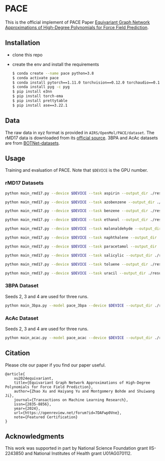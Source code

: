 # PACE

This is the official implement of PACE Paper [Equivariant Graph Network Approximations of High-Degree Polynomials for Force Field Prediction](https://openreview.net/pdf?id=7DAFwp0Vne).

## Installation

- clone this repo
- create the env and install the requirements
  
  ```bash
  $ conda create --name pace python=3.8
  $ conda activate pace
  $ conda install pytorch==1.11.0 torchvision==0.12.0 torchaudio==0.11.0 cudatoolkit=11.3 -c pytorch
  $ conda install pyg -c pyg
  $ pip install e3nn
  $ pip install torch-ema
  $ pip install prettytable
  $ pip install ase==3.22.1
  ```

## Data
The raw data in xyz format is provided in `AIRS/OpenMol/PACE/dataset`. The rMD17 data is downloaded from its [official source](https://figshare.com/articles/dataset/Revised_MD17_dataset_rMD17_/12672038). 3BPA and AcAc datasets are from [BOTNet-datasets](https://github.com/davkovacs/BOTNet-datasets).

## Usage

Training and evaluation of PACE. Note that `$DEVICE` is the GPU number.

### rMD17 Datasets

```bash
python main_rmd17.py --device $DEVICE --task aspirin --output_dir ./results/pace/aspirin --num_bessel 6
```

```bash
python main_rmd17.py --device $DEVICE --task azobenzene --output_dir ./results/pace/azobenzene --num_bessel 4
```

```bash
python main_rmd17.py --device $DEVICE --task benzene --output_dir ./results/pace/benzene --energy_weight 15
```

```bash
python main_rmd17.py --device $DEVICE --task ethanol --output_dir ./results/pace/ethanol  --num_bessel 20 --edge_emb expbern
```

```bash
python main_rmd17.py --device $DEVICE --task malonaldehyde --output_dir ./results/pace/malonaldehyde  --num_bessel 12 --edge_emb expbern --cutoff 6
```

```bash
python main_rmd17.py --device $DEVICE --task naphthalene --output_dir ./results/pace/naphthalene  --num_bessel 8
```

```bash
python main_rmd17.py --device $DEVICE --task paracetamol --output_dir ./results/pace/paracetamol  --num_bessel 4
```

```bash
python main_rmd17.py --device $DEVICE --task salicylic --output_dir ./results/pace/salicylic  --num_bessel 10 --edge_emb expbern
```

```bash
python main_rmd17.py --device $DEVICE --task toluene --output_dir ./results/pace/toluene --num_bessel 8
```

```bash
python main_rmd17.py --device $DEVICE --task uracil --output_dir ./results/pace/uracil  --num_bessel 4 --cutoff 6
```

### 3BPA Dataset
Seeds 2, 3 and 4 are used for three runs.
```bash
python main_3bpa.py --model pace_3bpa --device $DEVICE --output_dir ./results/pace/3bpa/seed2 --examples 10 --num_bessel 4 --energy_weight 15 --eval_interval 100 --seed 2
```

### AcAc Dataset
Seeds 2, 3 and 4 are used for three runs.
```bash
python main_acac.py --model pace_acac --device $DEVICE --output_dir ./results/pace/acac/seed2 --examples 10 --num_bessel 4  --energy_weight 15 --eval_interval 100 --seed 2
```

## Citation

Please cite our paper if you find our paper useful.
```
@article{
    xu2024equivariant,
    title={Equivariant Graph Network Approximations of High-Degree Polynomials for Force Field Prediction},
    author={Zhao Xu and Haiyang Yu and Montgomery Bohde and Shuiwang Ji},
    journal={Transactions on Machine Learning Research},
    issn={2835-8856},
    year={2024},
    url={https://openreview.net/forum?id=7DAFwp0Vne},
    note={Featured Certification}
}
```

## Acknowledgments

This work was supported in part by National Science Foundation grant IIS-2243850 and National Institutes of Health grant U01AG070112.

